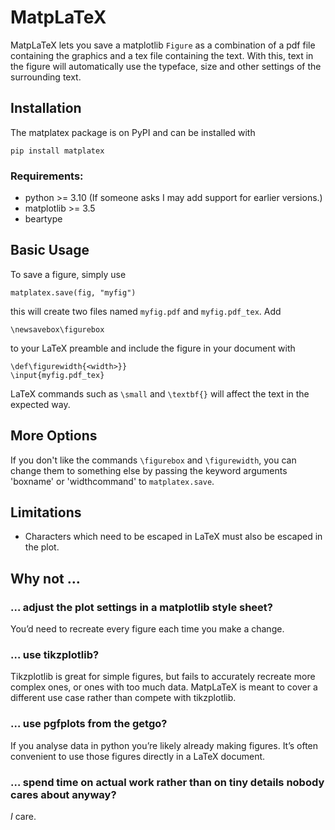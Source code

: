 # MatpLaTeX

MatpLaTeX lets you save a matplotlib `Figure` as a combination of a pdf file containing the graphics and a tex file containing the text. With this, text in the figure will automatically use the typeface, size and other settings of the surrounding text.

## Installation

The matplatex package is on PyPI and can be installed with
```
pip install matplatex
```

### Requirements:
- python >= 3.10 (If someone asks I may add support for earlier versions.)
- matplotlib >= 3.5
- beartype


## Basic Usage

To save a figure, simply use
```
matplatex.save(fig, "myfig")
```
this will create two files named `myfig.pdf` and `myfig.pdf_tex`.
Add
```
\newsavebox\figurebox
``` 
to your LaTeX preamble and include the figure in your document with
```
\def\figurewidth{<width>}}
\input{myfig.pdf_tex}
```
LaTeX commands such as `\small` and `\textbf{}` will affect the text in the expected way.

## More Options

If you don't like the commands `\figurebox` and `\figurewidth`, you can change them to something else by passing the keyword arguments 'boxname' or 'widthcommand' to `matplatex.save`.

## Limitations

- Characters which need to be escaped in LaTeX must also be escaped in the plot.


## Why not …

### … adjust the plot settings in a matplotlib style sheet?
You’d need to recreate every figure each time you make a change.

### … use tikzplotlib?
Tikzplotlib is great for simple figures, but fails to accurately recreate more complex ones, or ones with too much data. MatpLaTeX is meant to cover a different use case rather than compete with tikzplotlib.

### … use pgfplots from the getgo?
If you analyse data in python you’re likely already making figures. It’s often convenient to use those figures directly in a LaTeX document.

### … spend time on actual work rather than on tiny details nobody cares about anyway?
_I_ care.
